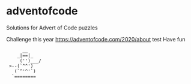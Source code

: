 # adventofcode
Solutions for Advert of Code puzzles

Challenge this year https://adventofcode.com/2020/about
test
Have fun

          __     
        _|==|_     
         ('')___/
     >--(`^^')   
       (`^'^'`)  
      `========  
	
	          


